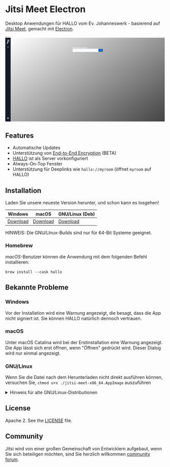 # Jitsi Meet Electron

Desktop Anwendungen für HALLO vom Ev. Johanneswerk - basierend auf [Jitsi Meet](https://github.com/jitsi/jitsi-meet), gemacht mit [Electron](https://electronjs.org/).

![](screenshot.png)

## Features

* Automatische Updates
* Unterstützung von [End-to-End Encryption](https://jitsi.org/blog/e2ee/) (BETA)
* [HALLO](https://hallo.johanneswerk.de) ist als Server vorkonfiguriert
* Always-On-Top Fenster
* Unterstützung für Deeplinks wie `hallo://myroom` (öffnet `myroom` auf HALLO)

## Installation

Laden Sie unsere neueste Version herunter, und schon kann es losgehen!

| Windows | macOS | GNU/Linux (Deb) |
|---------|-------|-----------------|
| [Download](https://github.com/de-johannes/hallo-desktop/releases/latest/download/hallo-install.exe) | [Download](https://github.com/de-johannes/hallo-desktop/releases/latest/download/hallo-install.dmg) | [Download](https://github.com/de-johannes/hallo-desktop/releases/latest/download/hallo-install-amd64.deb) |

HINWEIS: Die GNU/LInux-Builds sind nur für 64-Bit Systeme geeignet.

### Homebrew

*macOS*\-Benutzer können  die Anwendung mit dem folgenden Befehl installieren:

```
brew install --cask hallo
```

## Bekannte Probleme

### Windows

Vor der Installation wird eine Warnung angezeigt, die besagt, dass die App nicht signiert ist. Sie können HALLO natürlich dennoch vertrauen.

### macOS

Unter macOS Catalina wird bei der Erstinstallation eine Warnung angezeigt. Die App lässt sich erst öffnen, wenn "Öffnen" gedrückt wird. Dieser Dialog wird nur einmal angezeigt.

### GNU/Linux

Wenn Sie die Datei nach dem Herunterladen nicht direkt ausführen können, versuchen Sie, `chmod u+x ./jitsi-meet-x86_64.AppImage` auszuführen

<details><summary>Hinweis für alte GNU/Linux-Distributionen</summary>

Sie könnten den folgenden Fehler erhalten:


Wenn Sie dies tun, installieren Sie bitte NSS (Beispiel für Debian / Ubuntu):

```
sudo apt-get install libnss3
```

</details>

## License

Apache 2. See the [LICENSE](LICENSE) file.

## Community

Jitsi wird von einer großen Gemeinschaft von Entwicklern aufgebaut, wenn Sie sich beteiligen möchten,
sind Sie herzlich willkommen [community forum](https://community.jitsi.org/).

